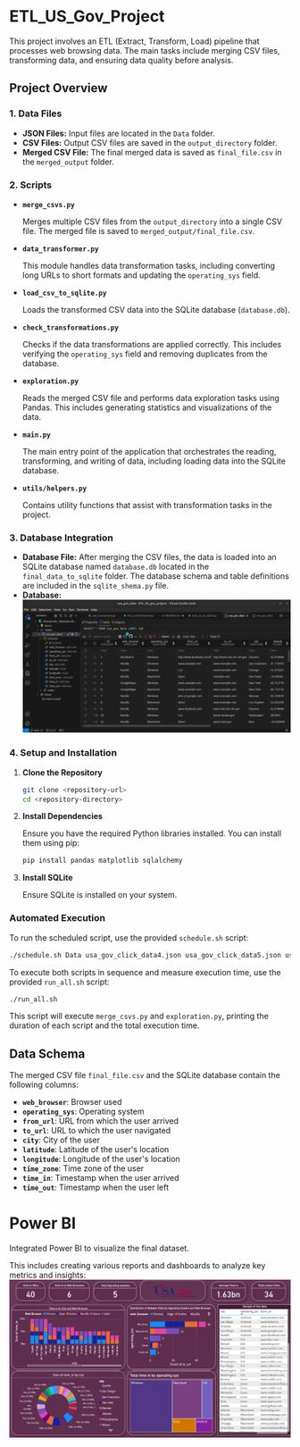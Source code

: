 # ETL_US_Gov_Project

This project involves an ETL (Extract, Transform, Load) pipeline that processes web browsing data. The main tasks include merging CSV files, transforming data, and ensuring data quality before analysis.

## Project Overview

### 1. **Data Files**

- **JSON Files:** Input files are located in the `Data` folder.
- **CSV Files:** Output CSV files are saved in the `output_directory` folder.
- **Merged CSV File:** The final merged data is saved as `final_file.csv` in the `merged_output` folder.



### 2. **Scripts**

- **`merge_csvs.py`**

  Merges multiple CSV files from the `output_directory` into a single CSV file. The merged file is saved to `merged_output/final_file.csv`.

- **`data_transformer.py`**

  This module handles data transformation tasks, including converting long URLs to short formats and updating the `operating_sys` field.

- **`load_csv_to_sqlite.py`**

  Loads the transformed CSV data into the SQLite database (`database.db`).

- **`check_transformations.py`**

  Checks if the data transformations are applied correctly. This includes verifying the `operating_sys` field and removing duplicates from the database.

- **`exploration.py`**

  Reads the merged CSV file and performs data exploration tasks using Pandas. This includes generating statistics and visualizations of the data.

- **`main.py`**

  The main entry point of the application that orchestrates the reading, transforming, and writing of data, including loading data into the SQLite database.

- **`utils/helpers.py`**

  Contains utility functions that assist with transformation tasks in the project.

 ### 3. **Database Integration**

- **Database File:** After merging the CSV files, the data is loaded into an SQLite database named `database.db` located in the `final_data_to_sqlite` folder. The database schema and table definitions are included in the `sqlite_shema.py` file.
- **Database:** 
![alt text](imgs/img1.png)

### 4. **Setup and Installation**

1. **Clone the Repository**

   ```bash
   git clone <repository-url>
   cd <repository-directory>
   ```

2. **Install Dependencies**

   Ensure you have the required Python libraries installed. You can install them using pip:

   ```bash
   pip install pandas matplotlib sqlalchemy
   ```

3. **Install SQLite**

   Ensure SQLite is installed on your system. 

### Automated Execution

To run the scheduled script, use the provided `schedule.sh` script:

```bash
./schedule.sh Data usa_gov_click_data4.json usa_gov_click_data5.json usa_gov_click_data7.json
```

To execute both scripts in sequence and measure execution time, use the provided `run_all.sh` script:

```bash
./run_all.sh
```

This script will execute `merge_csvs.py` and `exploration.py`, printing the duration of each script and the total execution time.

## Data Schema

The merged CSV file `final_file.csv` and the SQLite database contain the following columns:

- **`web_browser`**: Browser used
- **`operating_sys`**: Operating system
- **`from_url`**: URL from which the user arrived
- **`to_url`**: URL to which the user navigated
- **`city`**: City of the user
- **`latitude`**: Latitude of the user's location
- **`longitude`**: Longitude of the user's location
- **`time_zone`**: Time zone of the user
- **`time_in`**: Timestamp when the user arrived
- **`time_out`**: Timestamp when the user left

# Power BI

Integrated Power BI to visualize the final dataset.
 
This includes creating various reports and dashboards to analyze key metrics and insights:
![Power BI Dashboard](imgs/img2.png)